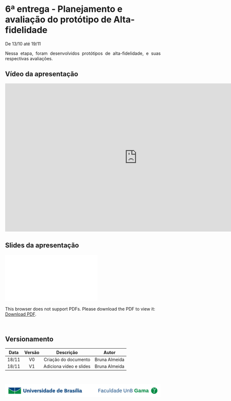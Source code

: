 # 6ª entrega - Planejamento e avaliação do protótipo de Alta-fidelidade

<p align="justify">De 13/10 até 19/11</p>
<p align="justify">Nessa etapa, foram desenvolvidos protótipos de alta-fidelidade, e suas respectivas avaliações.</p>

## Vídeo da apresentação

<iframe width="853" height="480" src="https://www.youtube.com/embed/s-9c8JsiIXQ" frameborder="0" allow="accelerometer; autoplay; clipboard-write; encrypted-media; gyroscope; picture-in-picture" allowfullscreen></iframe>


## Slides da apresentação

<object data="../../imagens/apresentacao_6.pdf" type="application/pdf" width="700px" height="400px">
<embed src="../../imagens/apresentacao_6.pdf">
        <p>This browser does not support PDFs. Please download the PDF to view it: <a href="../../imagens/apresentacao_6.pdf">Download PDF</a>.</p>
    </embed>
</object>
<br>

## Versionamento

| Data |Versão|        Descrição       |    Autor    |
|:----:|:----:|:----------------------:|:-----------:|
|18/11 | V0   |Criação do documento    |Bruna Almeida|
|18/11 | V1   |Adiciona vídeo e slides |Bruna Almeida|

</br>

<div> <p align = "center"><img src="../../imagens/unb-fga-extenso.jpg" width="700"></div>